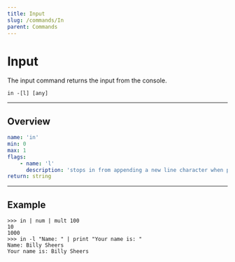 ```yaml
---
title: Input
slug: /commands/In
parent: Commands
---
```


# Input
The input command returns the input from the console. 
```
in -[l] [any]
```
---
## Overview
```yaml
name: 'in'
min: 0
max: 1
flags:
    - name: 'l'
      description: 'stops in from appending a new line character when printing annotation'
return: string
```
---
## Example 
```
>>> in | num | mult 100
10
1000
>>> in -l "Name: " | print "Your name is: "
Name: Billy Sheers
Your name is: Billy Sheers 
```